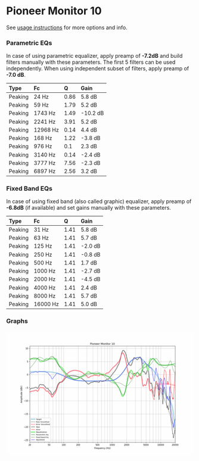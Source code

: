 # Pioneer Monitor 10
See [usage instructions](https://github.com/jaakkopasanen/AutoEq#usage) for more options and info.

### Parametric EQs
In case of using parametric equalizer, apply preamp of **-7.2dB** and build filters manually
with these parameters. The first 5 filters can be used independently.
When using independent subset of filters, apply preamp of **-7.0 dB**.

| Type    | Fc       |    Q | Gain     |
|:--------|:---------|:-----|:---------|
| Peaking | 24 Hz    | 0.86 | 5.8 dB   |
| Peaking | 59 Hz    | 1.79 | 5.2 dB   |
| Peaking | 1743 Hz  | 1.49 | -10.2 dB |
| Peaking | 2241 Hz  | 3.91 | 5.2 dB   |
| Peaking | 12968 Hz | 0.14 | 4.4 dB   |
| Peaking | 168 Hz   | 1.22 | -3.8 dB  |
| Peaking | 976 Hz   | 0.1  | 2.3 dB   |
| Peaking | 3140 Hz  | 0.14 | -2.4 dB  |
| Peaking | 3777 Hz  | 7.56 | -2.3 dB  |
| Peaking | 6897 Hz  | 2.56 | 3.2 dB   |

### Fixed Band EQs
In case of using fixed band (also called graphic) equalizer, apply preamp of **-6.8dB**
(if available) and set gains manually with these parameters.

| Type    | Fc       |    Q | Gain    |
|:--------|:---------|:-----|:--------|
| Peaking | 31 Hz    | 1.41 | 5.8 dB  |
| Peaking | 63 Hz    | 1.41 | 5.7 dB  |
| Peaking | 125 Hz   | 1.41 | -2.0 dB |
| Peaking | 250 Hz   | 1.41 | -0.8 dB |
| Peaking | 500 Hz   | 1.41 | 1.7 dB  |
| Peaking | 1000 Hz  | 1.41 | -2.7 dB |
| Peaking | 2000 Hz  | 1.41 | -4.5 dB |
| Peaking | 4000 Hz  | 1.41 | 2.4 dB  |
| Peaking | 8000 Hz  | 1.41 | 5.7 dB  |
| Peaking | 16000 Hz | 1.41 | 5.0 dB  |

### Graphs
![](./Pioneer%20Monitor%2010.png)